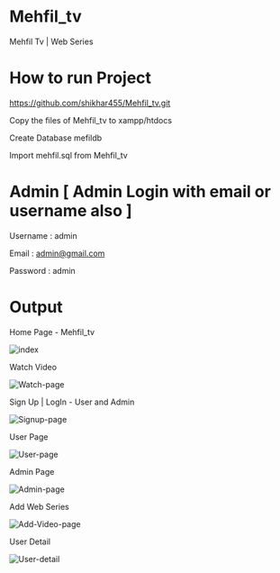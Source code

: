 # Mehfil_tv
 Mehfil Tv | Web Series
# How to run Project 
 https://github.com/shikhar455/Mehfil_tv.git
 
 Copy the files of Mehfil_tv to xampp/htdocs
 
 Create Database mefildb
 
 Import mehfil.sql from Mehfil_tv

# Admin [ Admin Login with email or username also ]

 Username : admin
 
 Email : admin@gmail.com

 Password : admin

# Output
 Home Page - Mehfil_tv

![index](https://user-images.githubusercontent.com/17005167/102334932-438ee200-3fb5-11eb-90db-03c9751c7062.png)

 Watch Video
 
 ![Watch-page](https://user-images.githubusercontent.com/17005167/102335859-74bbe200-3fb6-11eb-86a9-a57b7a6989e5.png)

 Sign Up | LogIn - User and Admin 
 
 ![Signup-page](https://user-images.githubusercontent.com/17005167/102335991-99b05500-3fb6-11eb-8ebd-ad40dd1eed7c.png)

 User Page
 
 ![User-page](https://user-images.githubusercontent.com/17005167/102336372-180cf700-3fb7-11eb-8a66-76eb5eebcacd.png)

 Admin Page
 
 ![Admin-page](https://user-images.githubusercontent.com/17005167/102336452-31ae3e80-3fb7-11eb-8a40-b8d622e490f2.png)

 Add Web Series
 
 
![Add-Video-page](https://user-images.githubusercontent.com/17005167/102336705-8b166d80-3fb7-11eb-9de2-785d41b8bbc9.png)

 User Detail
 
 ![User-detail](https://user-images.githubusercontent.com/17005167/102337166-24458400-3fb8-11eb-8656-a7a1a64487a4.png)

 
 
